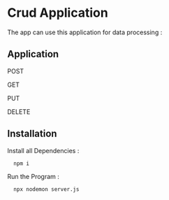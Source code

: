 
# Crud Application

The app can use this application for data processing :



## Application

POST 

GET 

PUT 

DELETE


## Installation

Install all Dependencies :

```bash
  npm i
```
Run the Program :

```bash
  npx nodemon server.js
```
    
